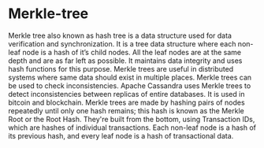 # Merkle-tree

Merkle tree also known as hash tree is a data structure used for data verification and synchronization. 
It is a tree data structure where each non-leaf node is a hash of it’s child nodes. All the leaf nodes are at the same depth and are as far left as possible. 
It maintains data integrity and uses hash functions for this purpose.
Merkle trees are useful in distributed systems where same data should exist in multiple places.
Merkle trees can be used to check inconsistencies.
Apache Cassandra uses Merkle trees to detect inconsistencies between replicas of entire databases.
It is used in bitcoin and blockchain.
Merkle trees are made by hashing pairs of nodes repeatedly until only one hash remains; this hash is known as the Merkle Root or the Root Hash.
They're built from the bottom, using Transaction IDs, which are hashes of individual transactions. 
Each non-leaf node is a hash of its previous hash, and every leaf node is a hash of transactional data.
